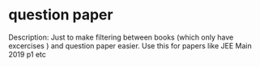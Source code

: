 # question paper

Description: Just to make filtering between books (which only have excercises ) and question paper easier. Use this for papers like JEE Main 2019 p1 etc
